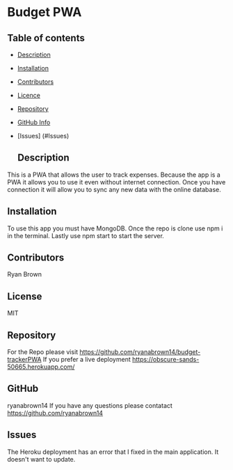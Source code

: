   # Budget PWA

  ## Table of contents

- [Description](#Description)
- [Installation](#Installation)
- [Contributors](#Contributors)
- [Licence](#Licence)
- [Repository](#Repository)
- [GitHub Info](#GitHub)
- [Issues] (#Issues)

  ## Description

This is a PWA that allows the user to track expenses.  Because the app is a PWA it allows you to use it even without internet connection.  Once you have connection it will allow you to sync any new data with the online database.

  ## Installation 
To use this app you must have MongoDB.  Once the repo is clone use npm i in the terminal.  Lastly use npm start to start the server.

  ## Contributors

  Ryan Brown

  ## License

  MIT

  ## Repository

  For the Repo please visit https://github.com/ryanabrown14/budget-trackerPWA If you prefer a live deployment https://obscure-sands-50665.herokuapp.com/

  ## GitHub

  ryanabrown14
  If you have any questions please contatact https://github.com/ryanabrown14 

  ## Issues

  The Heroku deployment has an error that I fixed in the main application.  It doesn't want to update.